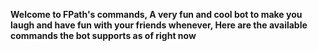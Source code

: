 **Welcome to FPath's commands, A very fun and cool bot to make you laugh and have fun with your friends whenever, Here are the available commands the bot supports as of right now**
